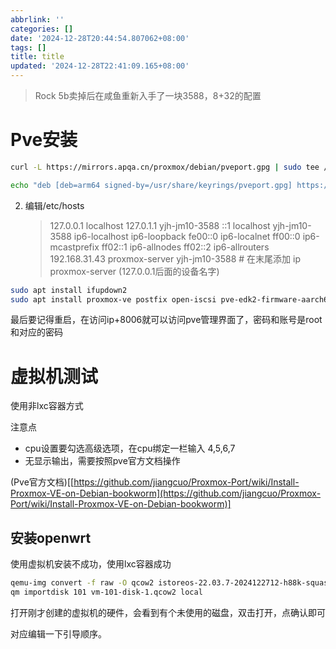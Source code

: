 ```yaml
---
abbrlink: ''
categories: []
date: '2024-12-28T20:44:54.807062+08:00'
tags: []
title: title
updated: '2024-12-28T22:41:09.165+08:00'
---
```

> Rock 5b卖掉后在咸鱼重新入手了一块3588，8+32的配置

# Pve安装

```bash
curl -L https://mirrors.apqa.cn/proxmox/debian/pveport.gpg | sudo tee /usr/share/keyrings/pveport.gpg >/dev/null
```

```bash
echo "deb [deb=arm64 signed-by=/usr/share/keyrings/pveport.gpg] https://mirrors.apqa.cn/proxmox/debian/pve bookworm port" | sudo tee  /etc/apt/sources.list.d/pveport.list
```

2. 编辑/etc/hosts
   > 127.0.0.1   localhost
   > 127.0.1.1   yjh-jm10-3588
   > ::1         localhost yjh-jm10-3588 ip6-localhost ip6-loopback
   > fe00::0     ip6-localnet
   > ff00::0     ip6-mcastprefix
   > ff02::1     ip6-allnodes
   > ff02::2     ip6-allrouters
   > 192.168.31.43 proxmox-server yjh-jm10-3588   # 在末尾添加 ip   proxmox-server  (127.0.0.1后面的设备名字)
   >

```bash
sudo apt install ifupdown2
sudo apt install proxmox-ve postfix open-iscsi pve-edk2-firmware-aarch64
```

最后要记得重启，在访问ip+8006就可以访问pve管理界面了，密码和账号是root和对应的密码

# 虚拟机测试

使用非lxc容器方式

注意点

+ cpu设置要勾选高级选项，在cpu绑定一栏输入 4,5,6,7
+ 无显示输出，需要按照pve官方文档操作

(Pve官方文档)[[https://github.com/jiangcuo/Proxmox-Port/wiki/Install-Proxmox-VE-on-Debian-bookworm](https://github.com/jiangcuo/Proxmox-Port/wiki/Install-Proxmox-VE-on-Debian-bookworm)]

## 安装openwrt

使用虚拟机安装不成功，使用lxc容器成功

```bash
qemu-img convert -f raw -O qcow2 istoreos-22.03.7-2024122712-h88k-squashfs-combined.img vm-101-disk-1.qcow2
qm importdisk 101 vm-101-disk-1.qcow2 local
```

打开刚才创建的虚拟机的硬件，会看到有个未使用的磁盘，双击打开，点确认即可

对应编辑一下引导顺序。
